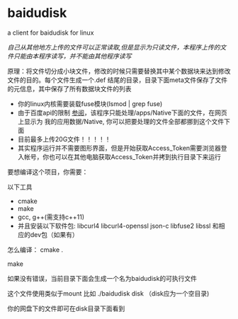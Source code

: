baidudisk
=========

a client for baidudisk for linux

*自己从其他地方上传的文件可以正常读取,但是显示为只读文件，本程序上传的文件只能由本程序读写，并不能由其他程序读写*

原理：将文件切分成小块文件，修改的时候只需要替换其中某个数据块来达到修改文件的目的。每个文件生成一个.def 结尾的目录，目录下面meta文件保存了文件的元信息，其中保存了所有数据块文件的列表

* 你的linux内核需要装载fuse模块(lsmod | grep fuse)
* 由于百度api的限制 [参阅](http://developer.baidu.com/wiki/index.php?title=docs/pcs)，该程序只能处理/apps/Native下面的文件，在网页上显示为 我的应用数据/Native, 你可以把要处理的文件全部都挪到这个文件下面
* 目前最多上传20G文件！！！！！
* 其实程序运行并不需要图形界面，但是开始获取Access_Token需要浏览器登入帐号，你也可以在其他电脑获取Access_Token并拷到执行目录下来运行


要想编译这个项目，你需要：

以下工具

* cmake
* make
* gcc, g++(需支持c++11)
* 并且安装以下软件包:
libcurl4 libcurl4-openssl json-c libfuse2 libssl 和相应的dev包（如果有）

怎么编译：
cmake .

make


如果没有错误，当前目录下面会生成一个名为baidudisk的可执行文件

这个文件使用类似于mount 比如 ./baidudisk disk （disk应为一个空目录)

你的网盘下的文件即可在disk目录下面看到
